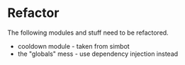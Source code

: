 # Refactor

The following modules and stuff need to be refactored.

-   cooldown module - taken from simbot
-   the "globals" mess - use dependency injection instead
